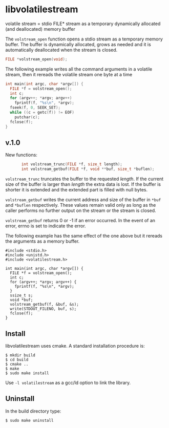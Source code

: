 # libvolatilestream
volatile stream = stdio FILE\* stream as a temporary dynamically allocated (and deallocated) memory buffer

The `volstream_open` function opens a stdio stream as a temporary memory buffer.
The buffer is dynamically allocated, grows as needed and it is automatically
deallocated when the stream is closed.

```C
FILE *volstream_open(void);
```

The following example writes all the command arguments in a volatile stream,
		then it rereads the volatile stream one byte at a time 

```C
int main(int argc, char *argv[]) {
  FILE *f = volstream_open();
  int c;
  for (argv++; *argv; argv++) 
    fprintf(f, "%s\n", *argv);
  fseek(f, 0, SEEK_SET);
  while ((c = getc(f)) != EOF)
    putchar(c);
  fclose(f);
}
```

## v.1.0

New functions:
```C
       int volstream_trunc(FILE *f, size_t length);
       int volstream_getbuf(FILE *f, void **buf, size_t *buflen);
```

`volstream_trunc` truncates the buffer to the requested _length_. If the current size
of the buffer is larger than _length_ the extra data is lost. If the buffer is shorter
it is extended and the extended part is filled with null bytes.

`volstream_getbuf` writes the current address and size of the buffer in `*buf` and `*buflen`
respectively.
These values remain valid only as long as the caller performs no further output
on the stream or the stream is closed.

`volstream_getbuf` returns 0  or -1 if an error occurred.  In the event
of an error, errno is set to indicate the error.

The following example has the same effect of the one above but it rereads the arguments as a
memory buffer.

```
#include <stdio.h>
#include <unistd.h>
#include <volatilestream.h>

int main(int argc, char *argv[]) {
  FILE *f = volstream_open();
  int c;
  for (argv++; *argv; argv++) {
    fprintf(f, "%s\n", *argv);
  }
  ssize_t s;
  void *buf;
  volstream_getbuf(f, &buf, &s);
  write(STDOUT_FILENO, buf, s);
  fclose(f);
}
```

## Install

libvolatilestream uses cmake. A standard installation procedure is:
```
$ mkdir build
$ cd build
$ cmake ..
$ make
$ sudo make install
```

Use ```-l volatilestream``` as a gcc/ld option to link the library.

## Uninstall

In the build directory type:
```
$ sudo make uninstall
```
